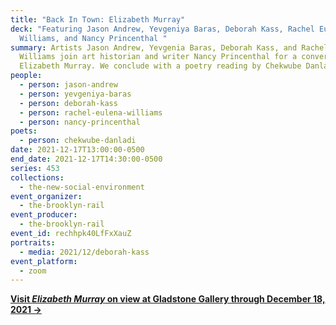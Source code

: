 ```yaml
---
title: "Back In Town: Elizabeth Murray"
deck: "Featuring Jason Andrew, Yevgeniya Baras, Deborah Kass, Rachel Eulena
  Williams, and Nancy Princenthal "
summary: Artists Jason Andrew, Yevgenia Baras, Deborah Kass, and Rachel Eulena
  Williams join art historian and writer Nancy Princenthal for a conversation on
  Elizabeth Murray. We conclude with a poetry reading by Chekwube Danladi.
people:
  - person: jason-andrew
  - person: yevgeniya-baras
  - person: deborah-kass
  - person: rachel-eulena-williams
  - person: nancy-princenthal
poets:
  - person: chekwube-danladi
date: 2021-12-17T13:00:00-0500
end_date: 2021-12-17T14:30:00-0500
series: 453
collections:
  - the-new-social-environment
event_organizer:
  - the-brooklyn-rail
event_producer:
  - the-brooklyn-rail
event_id: rechhpk40LfFxXauZ
portraits:
  - media: 2021/12/deborah-kass
event_platform:
  - zoom
---
```

**[Visit *Elizabeth Murray* on view at Gladstone Gallery through December 18, 2021 →](https://www.gladstonegallery.com/exhibition/9197/elizabeth-murray/installation-views)**